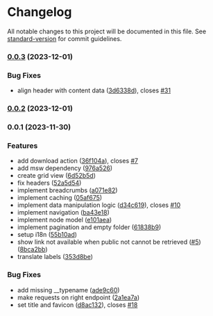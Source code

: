 # Changelog

All notable changes to this project will be documented in this file. See [standard-version](https://github.com/conventional-changelog/standard-version) for commit guidelines.

### [0.0.3](https://github.com/zextras/carbonio-files-public-folder-ui/compare/v0.0.2...v0.0.3) (2023-12-01)


### Bug Fixes

* align header with content data ([3d6338d](https://github.com/zextras/carbonio-files-public-folder-ui/commit/3d6338d928101617539d4b02682e94739ed6c53a)), closes [#31](https://github.com/zextras/carbonio-files-public-folder-ui/issues/31)

### [0.0.2](https://github.com/zextras/carbonio-files-public-folder-ui/compare/v0.0.1...v0.0.2) (2023-12-01)

### 0.0.1 (2023-11-30)


### Features

* add download action ([36f104a](https://github.com/zextras/carbonio-files-public-folder-ui/commit/36f104a826509d0cccd7955fddf921a4eaf82fbd)), closes [#7](https://github.com/zextras/carbonio-files-public-folder-ui/issues/7)
* add msw dependency ([976a526](https://github.com/zextras/carbonio-files-public-folder-ui/commit/976a5267421b5d7f5a423571c616aec3126d8027))
* create grid view ([6d52b5d](https://github.com/zextras/carbonio-files-public-folder-ui/commit/6d52b5db8b91974c13a58394acf608918f1d7b2f))
* fix headers ([52a5d54](https://github.com/zextras/carbonio-files-public-folder-ui/commit/52a5d54b4226dd49e39cb37db25fa04d7fd23a0d))
* implement breadcrumbs ([a071e82](https://github.com/zextras/carbonio-files-public-folder-ui/commit/a071e821e1739c552d2e6e6ec2d674ffa5c6c945))
* implement caching ([05af675](https://github.com/zextras/carbonio-files-public-folder-ui/commit/05af67514501bf6d53bd39ab9a8d4d66a0286cd6))
* implement data manipulation logic ([d34c619](https://github.com/zextras/carbonio-files-public-folder-ui/commit/d34c619b0ffa2372dd51608fdf86570b0cabd677)), closes [#10](https://github.com/zextras/carbonio-files-public-folder-ui/issues/10)
* implement navigation ([ba43e18](https://github.com/zextras/carbonio-files-public-folder-ui/commit/ba43e18b960113a69ac7cb5737fd27799da6b7f7))
* implement node model ([e101aea](https://github.com/zextras/carbonio-files-public-folder-ui/commit/e101aea4e2331e183c54044a3c7db3039fe478d2))
* implement pagination and empty folder ([61838b9](https://github.com/zextras/carbonio-files-public-folder-ui/commit/61838b999312cf9b8a05c022199ff71adf025f6e))
* setup i18n ([55b10ad](https://github.com/zextras/carbonio-files-public-folder-ui/commit/55b10ad673e91c9a1028acd076b713f4b4553859))
* show link not available when public not cannot be retrieved ([#5](https://github.com/zextras/carbonio-files-public-folder-ui/issues/5)) ([8bca2bb](https://github.com/zextras/carbonio-files-public-folder-ui/commit/8bca2bbf08f17ca67eecf0534db8dabea91117cb))
* translate labels ([353d8be](https://github.com/zextras/carbonio-files-public-folder-ui/commit/353d8be2dc2b6b74ee2f0d03252f2527832be5ff))


### Bug Fixes

* add missing __typename ([ade9c60](https://github.com/zextras/carbonio-files-public-folder-ui/commit/ade9c60c1295f3b2ca3006b9547a281fe598903d))
* make requests on right endpoint ([2a1ea7a](https://github.com/zextras/carbonio-files-public-folder-ui/commit/2a1ea7a4256d9ac1db1c2979d035f9bc1d4d65a3))
* set title and favicon ([d8ac132](https://github.com/zextras/carbonio-files-public-folder-ui/commit/d8ac13262121218167e8cf0666e423c252fc81d9)), closes [#18](https://github.com/zextras/carbonio-files-public-folder-ui/issues/18)
